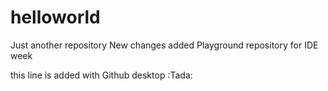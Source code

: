 # helloworld
Just another repository
New changes added
Playground repository for IDE week

this line is added with Github desktop :Tada: